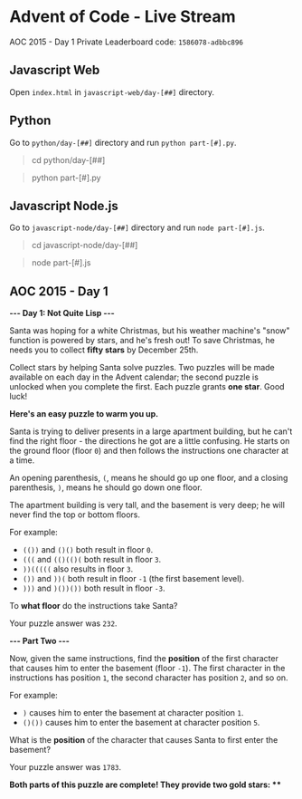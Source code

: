 # Advent of Code - Live Stream

AOC 2015 - Day 1
Private Leaderboard code: `1586078-adbbc896`

## Javascript Web

Open `index.html` in `javascript-web/day-[##]` directory.

## Python

Go to `python/day-[##]` directory and run `python part-[#].py`.

> cd python/day-[##]

> python part-[#].py

## Javascript Node.js

Go to `javascript-node/day-[##]` directory and run `node part-[#].js`.

> cd javascript-node/day-[##]

> node part-[#].js

## AOC 2015 - Day 1

**--- Day 1: Not Quite Lisp ---**

Santa was hoping for a white Christmas, but his weather machine's "snow" function is powered by stars, and he's fresh out! To save Christmas, he needs you to collect **fifty stars** by December 25th.

Collect stars by helping Santa solve puzzles. Two puzzles will be made available on each day in the Advent calendar; the second puzzle is unlocked when you complete the first. Each puzzle grants **one star**. Good luck!

**Here's an easy puzzle to warm you up.**

Santa is trying to deliver presents in a large apartment building, but he can't find the right floor - the directions he got are a little confusing. He starts on the ground floor (floor `0`) and then follows the instructions one character at a time.

An opening parenthesis, `(`, means he should go up one floor, and a closing parenthesis, `)`, means he should go down one floor.

The apartment building is very tall, and the basement is very deep; he will never find the top or bottom floors.

For example:

- `(())` and `()()` both result in floor `0`.
- `(((` and `(()(()(` both result in floor `3`.
- `))(((((` also results in floor `3`.
- `())` and `))(` both result in floor `-1` (the first basement level).
- `)))` and `)())())` both result in floor `-3`.

To **what floor** do the instructions take Santa?

Your puzzle answer was `232`.

**--- Part Two ---**

Now, given the same instructions, find the **position** of the first character that causes him to enter the basement (floor `-1`). The first character in the instructions has position `1`, the second character has position `2`, and so on.

For example:

- `)` causes him to enter the basement at character position `1`.
- `()())` causes him to enter the basement at character position `5`.

What is the **position** of the character that causes Santa to first enter the basement?

Your puzzle answer was `1783`.

**Both parts of this puzzle are complete! They provide two gold stars: \*\***

